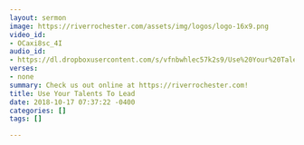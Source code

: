 ```yaml
---
layout: sermon
image: https://riverrochester.com/assets/img/logos/logo-16x9.png
video_id:
- OCaxi8sc_4I
audio_id:
- https://dl.dropboxusercontent.com/s/vfnbwhlec57k2s9/Use%20Your%20Talents%20To%20Lead.mp3?dl=0
verses:
- none
summary: Check us out online at https://riverrochester.com!
title: Use Your Talents To Lead
date: 2018-10-17 07:37:22 -0400
categories: []
tags: []

---
```

